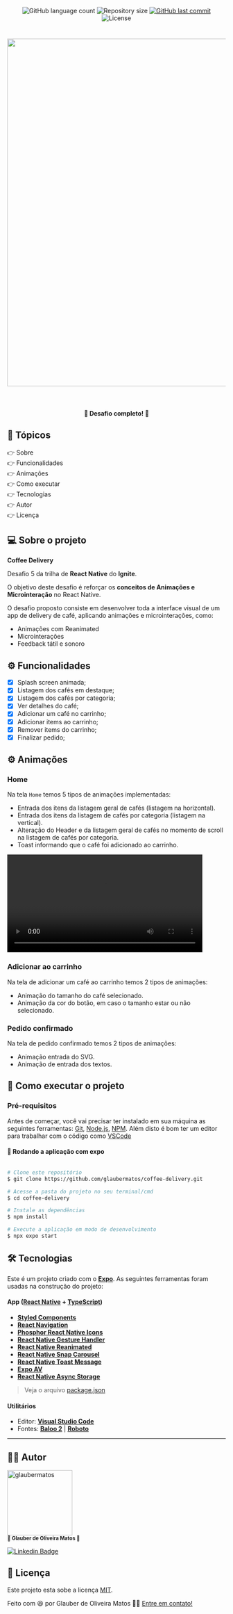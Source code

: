 <p align="center">
  <img alt="GitHub language count" src="https://img.shields.io/github/languages/count/glaubermatos/coffee-delivery?color=%2304D361&style=flat">

  <img alt="Repository size" src="https://img.shields.io/github/repo-size/glaubermatos/coffee-delivery?style=flat">
  
  <a href="https://github.com/glaubermatos/coffee-delivery/commits/master">
    <img alt="GitHub last commit" src="https://img.shields.io/github/last-commit/glaubermatos/coffee-delivery?style=flat">
  </a>
    
   <img alt="License" src="https://img.shields.io/badge/license-MIT-brightgreen?style=flat">
  
</p>

<h1 align="center">
    <img src="https://github.com/glaubermatos/assets/blob/main/coffee-delivery/cover.png" width="800px" />
    <br />
    <br />
</h1>


<h4 align="center"> 
	🚧  Desafio completo! 🚧
</h4>

## 🏁 Tópicos

<p>
 👉<a href="#-sobre-o-projeto" style="text-decoration: none; "> Sobre</a> <br/>
👉<a href="#-funcionalidades" style="text-decoration: none; "> Funcionalidades</a> <br/>
👉<a href="#-animacoes" style="text-decoration: none; "> Animações</a> <br/>
<!-- 👉<a href="#-melhorias" style="text-decoration: none; "> Melhorias</a> <br/> -->
<!-- 👉<a href="#-layout" style="text-decoration: none"> Layout</a> <br/> -->
<!-- 👉<a href="#-demonstracao" style="text-decoration: none"> Demonstração</a> <br/> -->
👉<a href="#-como-executar-o-projeto" style="text-decoration: none"> Como executar</a> <br/>
👉<a href="#-tecnologias" style="text-decoration: none"> Tecnologias</a> <br/>
👉<a href="#-autor" style="text-decoration: none"> Autor</a> <br/>
👉<a href="#-user-content--licença" style="text-decoration: none"> Licença</a>

</p>

## 💻 Sobre o projeto

**Coffee Delivery**

Desafio 5 da trilha de **React Native** do **Ignite**. 

O objetivo deste desafio é reforçar os **conceitos de Animações e Microinteração** no React Native.

O desafio proposto consiste em desenvolver toda a interface visual de um app de delivery de café, aplicando animações e microinterações, como:

- Animações com Reanimated
- Microinterações
- Feedback tátil e sonoro


<a name="-funcionalidades"></a>

## ⚙️ Funcionalidades

- [x] Splash screen animada;
- [x] Listagem dos cafés em destaque;
- [x] Listagem dos cafés por categoria;
- [x] Ver detalhes do café;
- [x] Adicionar um café no carrinho;
- [x] Adicionar items ao carrinho;
- [x] Remover items do carrinho;
- [x] Finalizar pedido;

<a name="-animacoes"></a>

## ⚙️ Animações
### Home

Na tela `Home` temos 5 tipos de animações implementadas:

- Entrada dos itens da listagem geral de cafés (listagem na horizontal).
- Entrada dos itens da listagem de cafés por categoria (listagem na vertical).
- Alteração do Header e da listagem geral de cafés no momento de scroll na listagem de cafés por categoria.
- Toast informando que o café foi adicionado ao carrinho.

<video src='https://github.com/glaubermatos/assets/blob/main/coffee-delivery/videos/Screen_Recording_20230929-092408_Expo%20Go.mp4' width=450></video>

### Adicionar ao carrinho

Na tela de adicionar um café ao carrinho temos 2 tipos de animações:

- Animação do tamanho do café selecionado.
- Animação da cor do botão, em caso o tamanho estar ou não selecionado.

### Pedido confirmado

Na tela de pedido confirmado temos 2 tipos de animações:

- Animação entrada do SVG.
- Animação de entrada dos textos.


<!-- ## 🎨 Layout
Layout construído com o **[Figma](https://www.figma.com)**

- **[Layout Frontend]()** (Disponível em breve)

--- -->

<!-- <a name="-demonstracao"></a>

## 🕹️ Demonstração

<a align="center" href="https://www.linkedin.com/posts/glaubermatos_desenvolvimentoweb-springboot-nextjs-activity-6905992105182015488-CfRu">
    <img alt="happy-web" src="https://img.shields.io/static/v1?label=post&message=algalog-web&color=F1972C&style=flat&logo=linkedin">
</a> 

--- -->

## 🚀 Como executar o projeto

### Pré-requisitos

Antes de começar, você vai precisar ter instalado em sua máquina as seguintes ferramentas:
[Git](https://git-scm.com), [Node.js](https://nodejs.org/en/), [NPM](https://www.npmjs.com/).
Além disto é bom ter um editor para trabalhar com o código como [VSCode](https://code.visualstudio.com/)


#### 🧭 Rodando a aplicação com expo

```bash

# Clone este repositório
$ git clone https://github.com/glaubermatos/coffee-delivery.git

# Acesse a pasta do projeto no seu terminal/cmd
$ cd coffee-delivery

# Instale as dependências
$ npm install

# Execute a aplicação em modo de desenvolvimento
$ npx expo start

```


 ## 🛠 Tecnologias

Este é um projeto criado com o **[Expo](https://expo.dev/)**.
As seguintes ferramentas foram usadas na construção do projeto:

#### **App** ([React Native](https://pt-br.reactjs.org/) + [TypeScript](https://reactnative.dev/))

- **[Styled Components](https://styled-components.com/)**
- **[React Navigation](https://reactnavigation.org/)**
- **[Phosphor React Native Icons](https://phosphoricons.com/)**
- **[React Native Gesture Handler](https://docs.swmansion.com/react-native-gesture-handler/docs/)**
- **[React Native Reanimated](https://docs.swmansion.com/react-native-reanimated/)**
- **[React Native Snap Carousel](https://github.com/meliorence/react-native-snap-carousel)**
- **[React Native Toast Message](https://github.com/calintamas/react-native-toast-message#readme)**
- **[Expo AV](https://docs.expo.dev/versions/latest/sdk/av)**
- **[React Native Async Storage](https://docs.expo.dev/versions/latest/sdk/async-storage)**

> Veja o arquivo [package.json](https://github.com/glaubermatos/coffee-delivery/blob/main/package.json)


#### **Utilitários**

- Editor: **[Visual Studio Code](https://code.visualstudio.com/)**
- Fontes: **[Baloo 2](https://fonts.google.com/specimen/Baloo+2)** | **[Roboto](https://fonts.google.com/specimen/Roboto)**

---

<a name="-autor"></a>

## 🦸‍♂️ **Autor**

<p>
 <img src="https://avatars.githubusercontent.com/u/10993285?v=4" width="150px;" alt="glaubermatos"/>
 <br />
 <sub><strong>🌟 Glauber de Oliveira Matos 🌟</strong></sub>
</p>

[![Linkedin Badge](https://img.shields.io/badge/-linkedin-blue?style=flat&logo=Linkedin&logoColor=white&link=https://www.linkedin.com/in/glaubermatos/)](https://www.linkedin.com/in/glaubermatos/)

<a name="-user-content--licença"></a>

## 📝 Licença

Este projeto esta sobe a licença [MIT](./LICENSE).

Feito com :satisfied: por Glauber de Oliveira Matos 👋🏽 [Entre em contato!](https://www.linkedin.com/in/glaubermatos/)
